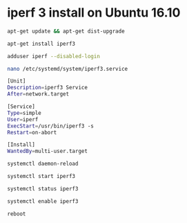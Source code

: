 # iperf 3 install on Ubuntu 16.10

```bash
apt-get update && apt-get dist-upgrade
```

```bash
apt-get install iperf3
```

```bash
adduser iperf --disabled-login
```

```bash
nano /etc/systemd/system/iperf3.service
```

```bash
[Unit]
Description=iperf3 Service
After=network.target

[Service]
Type=simple
User=iperf
ExecStart=/usr/bin/iperf3 -s
Restart=on-abort

[Install]
WantedBy=multi-user.target
```

```bash
systemctl daemon-reload
```

```bash
systemctl start iperf3
```

```bash
systemctl status iperf3
```

```bash
systemctl enable iperf3
```

```bash
reboot
```